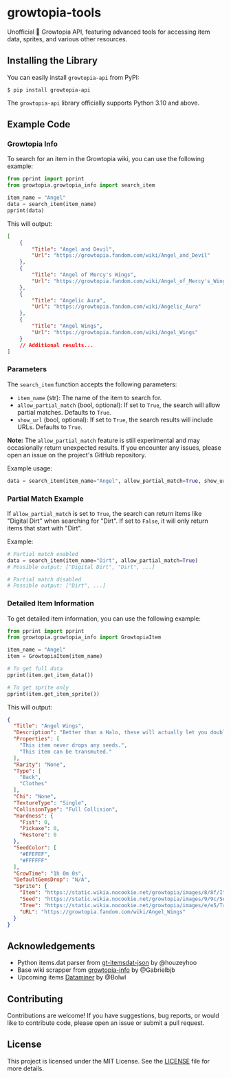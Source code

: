 # growtopia-tools
Unofficial 🌲 Growtopia API, featuring advanced tools for accessing item data, sprites, and various other resources.

## Installing the Library

You can easily install `growtopia-api` from PyPI:

```console
$ pip install growtopia-api
```

The `growtopia-api` library officially supports Python 3.10 and above.

## Example Code

### Growtopia Info

To search for an item in the Growtopia wiki, you can use the following example:

```python
from pprint import pprint
from growtopia.growtopia_info import search_item

item_name = "Angel"
data = search_item(item_name)
pprint(data)
```

This will output:

```json
[
    {
        "Title": "Angel and Devil",
        "Url": "https://growtopia.fandom.com/wiki/Angel_and_Devil"
    },
    {
        "Title": "Angel of Mercy's Wings",
        "Url": "https://growtopia.fandom.com/wiki/Angel_of_Mercy's_Wings"
    },
    {
        "Title": "Angelic Aura",
        "Url": "https://growtopia.fandom.com/wiki/Angelic_Aura"
    },
    {
        "Title": "Angel Wings",
        "Url": "https://growtopia.fandom.com/wiki/Angel_Wings"
    }
    // Additional results...
]
```

### Parameters

The `search_item` function accepts the following parameters:

- `item_name` (str): The name of the item to search for.
- `allow_partial_match` (bool, optional): If set to `True`, the search will allow partial matches. Defaults to `True`.
- `show_url` (bool, optional): If set to `True`, the search results will include URLs. Defaults to `True`.

**Note:** The `allow_partial_match` feature is still experimental and may occasionally return unexpected results. If you encounter any issues, please open an issue on the project's GitHub repository.

Example usage:

```python
data = search_item(item_name="Angel", allow_partial_match=True, show_url=True)
```

### Partial Match Example

If `allow_partial_match` is set to `True`, the search can return items like "Digital Dirt" when searching for "Dirt". If set to `False`, it will only return items that start with "Dirt".

Example:

```python
# Partial match enabled
data = search_item(item_name="Dirt", allow_partial_match=True)
# Possible output: ["Digital Dirt", "Dirt", ...]

# Partial match disabled
# Possible output: ["Dirt", ...]
```
### Detailed Item Information

To get detailed item information, you can use the following example:

```python
from pprint import pprint
from growtopia.growtopia_info import GrowtopiaItem

item_name = "Angel"
item = GrowtopiaItem(item_name)

# To get full data
pprint(item.get_item_data())

# To get sprite only
pprint(item.get_item_sprite())
```

This will output:

```json
{
  "Title": "Angel Wings",
  "Description": "Better than a Halo, these will actually let you double jump!",
  "Properties": [
    "This item never drops any seeds.",
    "This item can be transmuted."
  ],
  "Rarity": "None",
  "Type": [
    "Back",
    "Clothes"
  ],
  "Chi": "None",
  "TextureType": "Single",
  "CollisionType": "Full Collision",
  "Hardness": {
    "Fist": 0,
    "Pickaxe": 0,
    "Restore": 0
  },
  "SeedColor": [
    "#EFEFEF",
    "#FFFFFF"
  ],
  "GrowTime": "1h 0m 0s",
  "DefaultGemsDrop": "N/A",
  "Sprite": {
    "Item": "https://static.wikia.nocookie.net/growtopia/images/8/8f/ItemSprites.png/...",
    "Seed": "https://static.wikia.nocookie.net/growtopia/images/9/9c/SeedSprites.png/...",
    "Tree": "https://static.wikia.nocookie.net/growtopia/images/e/e5/TreeSprites.png/...",
    "URL": "https://growtopia.fandom.com/wiki/Angel_Wings"    
  }
}
```

## Acknowledgements
- Python items.dat parser from [gt-itemsdat-json](https://github.com/houzeyhoo/gt-itemsdat-json) by @houzeyhoo
- Base wiki scrapper from [growtopia-info](https://github.com/Gabrielbjb/growtopia-info) by @Gabrielbjb 
- Upcoming items [Dataminer](https://github.com/Bolwl/Dataminer) by @Bolwl

## Contributing
Contributions are welcome! If you have suggestions, bug reports, or would like to contribute code, please open an issue or submit a pull request.

## License

This project is licensed under the MIT License. See the [LICENSE](LICENSE) file for more details.